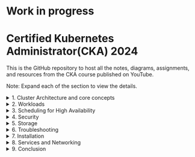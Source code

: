 # Work in progress
# Certified Kubernetes Administrator(CKA) 2024
This is the GitHub repository to host all the notes, diagrams, assignments, and resources from the CKA course published on YouTube.

Note: Expand each of the section to view the details.
<details>
  <summary>1. Cluster Architecture and core concepts</summary>

  
**Day1 Video**: Docker Fundamentals
    1  What is Docker?
    1  How is it different from Virtual Machines
    1  Docker Architecture
    
    -  Docker flow
    
    -  Docker commands
    
**Day 2 Video:** Dockerize an application
    - What is Dockerfile, and how do you write it?
    - docker pull , push, tag etc
**Day3 Video:** Docker Multi-Stage Builds
    - How to write dockerfile for multistage build
    - Benefits of multi-stage builds
    - Other docker best practises
**Day 4 Video:** Why do We need Kubernetes?
**Day 5 Video:** Kubernetes Architecture
    - Control plane VS Worker Nodes
    - Overview of control plane components 
**Day 6 Video** : Install Kubernetes Cluster locally
    - Install Kind cluster locally
    - How to access the cluster
</details>

<details>
  <summary>2. Workloads</summary>

**Day7 Video** : Pods in Kubernetes
    - What are pods in Kubernetes?
    - Containers VS Pods
    - Imperative VS Declarative way for creating Kubernetes resources
    - Create a sample pod using imperative way
    - Create a sample pod using declarative way
    - Inspect the pods
- Services in Kubernetes: Nodeport, ClusterIP,LoadBalancer
- NameSpaces
- Commands and Arguments
- Config maps and environment variables
- Multi container pod ,init/sidecar containers
- Pods and Containers - Deploy a sample application, Imperative commands vs declarative commands - kubectl cli
- Replica Sets and Deployments: how to perform rolling update and rollbacks, scale the deployment
- Jobs, cronjobs
- Daemonsets
</details>

<details>
  <summary>3. Scheduling for High Availability</summary>

- Labels and Selectors , Node selectors
- Taints and Tolerations
- Node Affinity and Node Anti-Affinity
- Resource requirements and Limits
- Static Pods: scheduling without the schedular.
- Multiple Schedulars
- Kubernetes autoscaling: HPA, VPA, Cluster Autoscaling etc
- Understand the primitives used to create robust, self-healing, application deployments
- Awareness of manifest management and common templating tools: helm chart
</details>

<details>
  <summary>4. Security</summary>

- TLS and Certificates
- Kubeconfig , creating kubeconfig
- Security context
- Secrets and secret encryption: mounting secret on a pod, best practices
- RBACs , Authorization and Authentication
- Cluster roles and role bindings
- Service Account
- Image Security and context
- Network Policies
</details>

<details>
  <summary>5. Storage</summary>

- Docker storage
- CSI
- Storage Class
- Volumes and Persistent Volumes
- Volume modes, Access modes and reclaim polocies for volumes
- Understand persistent volume claims primitive
- Know how to configure applications with persistent storage
</details>

<details>
  <summary>6. Troubleshooting</summary>

- Monitor Cluster components, Evaluate cluster and node logging
- Understand how to monitor applications, metric server
- Manage container stdout & stderr logs
- Troubleshoot application failure
- Troubleshoot cluster component failure
- Network Troubleshooting
- Worker node failure - cordon and drain
</details>

<details>
  <summary>7. Installation</summary>

- Use Kubeadm to install a basic cluster
- Manage a highly-available Kubernetes cluster
- Provision underlying infrastructure to deploy a Kubernetes cluster
- Perform a version upgrade on a Kubernetes cluster using Kubeadm
- Implement etcd backup and restore
</details>

<details>
  <summary>8. Services and Networking</summary>

- Switching , Routing, DNS and Core-DNS
- Network Namespace
- Docker Networking
- CNI
- Understand host networking configuration on the cluster nodes
- Understand connectivity between Pods
- Know how to use Ingress controllers and Ingress resources
- Choose an appropriate container network interface plugin - CNI Weave
</details>

<details>
  <summary>9. Conclusion</summary>

- Exam Pattern
- Last minute preparation
- Tips and Tricks
</details>
